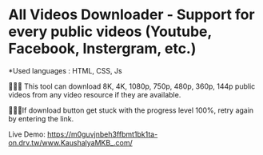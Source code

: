 # All Videos Downloader - Support for every public videos (Youtube, Facebook, Instergram, etc.)

*Used languages : HTML, CSS, Js

👨🏻‍💻 This tool can download 8K, 4K, 1080p, 750p, 480p, 360p, 144p public videos from any video resource if they are available.

👨🏻‍💻If download button get stuck with the progress level 100%, retry again by entering the link.



Live Demo: https://m0guvjnbeh3ffbmt1bk1ta-on.drv.tw/www.KaushalyaMKB_.com/

